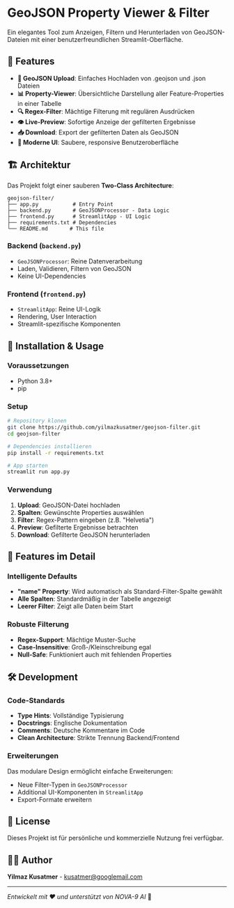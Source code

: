 # GeoJSON Property Viewer & Filter

Ein elegantes Tool zum Anzeigen, Filtern und Herunterladen von GeoJSON-Dateien mit einer benutzerfreundlichen Streamlit-Oberfläche.

## 🎯 Features

- **📁 GeoJSON Upload**: Einfaches Hochladen von .geojson und .json Dateien
- **📊 Property-Viewer**: Übersichtliche Darstellung aller Feature-Properties in einer Tabelle
- **🔍 Regex-Filter**: Mächtige Filterung mit regulären Ausdrücken
- **👁️ Live-Preview**: Sofortige Anzeige der gefilterten Ergebnisse
- **📥 Download**: Export der gefilterten Daten als GeoJSON
- **🎨 Moderne UI**: Saubere, responsive Benutzeroberfläche

## 🏗️ Architektur

Das Projekt folgt einer sauberen **Two-Class Architecture**:

```
geojson-filter/
├── app.py           # Entry Point
├── backend.py       # GeoJSONProcessor - Data Logic
├── frontend.py      # StreamlitApp - UI Logic
├── requirements.txt # Dependencies
└── README.md       # This file
```

### Backend (`backend.py`)
- `GeoJSONProcessor`: Reine Datenverarbeitung
- Laden, Validieren, Filtern von GeoJSON
- Keine UI-Dependencies

### Frontend (`frontend.py`)
- `StreamlitApp`: Reine UI-Logik
- Rendering, User Interaction
- Streamlit-spezifische Komponenten

## 🚀 Installation & Usage

### Voraussetzungen
- Python 3.8+
- pip

### Setup
```bash
# Repository klonen
git clone https://github.com/yilmazkusatmer/geojson-filter.git
cd geojson-filter

# Dependencies installieren
pip install -r requirements.txt

# App starten
streamlit run app.py
```

### Verwendung
1. **Upload**: GeoJSON-Datei hochladen
2. **Spalten**: Gewünschte Properties auswählen
3. **Filter**: Regex-Pattern eingeben (z.B. "Helvetia")
4. **Preview**: Gefilterte Ergebnisse betrachten
5. **Download**: Gefilterte GeoJSON herunterladen

## 🔧 Features im Detail

### Intelligente Defaults
- **"name" Property**: Wird automatisch als Standard-Filter-Spalte gewählt
- **Alle Spalten**: Standardmäßig in der Tabelle angezeigt
- **Leerer Filter**: Zeigt alle Daten beim Start

### Robuste Filterung
- **Regex-Support**: Mächtige Muster-Suche
- **Case-Insensitive**: Groß-/Kleinschreibung egal
- **Null-Safe**: Funktioniert auch mit fehlenden Properties

## 🛠️ Development

### Code-Standards
- **Type Hints**: Vollständige Typisierung
- **Docstrings**: Englische Dokumentation
- **Comments**: Deutsche Kommentare im Code
- **Clean Architecture**: Strikte Trennung Backend/Frontend

### Erweiterungen
Das modulare Design ermöglicht einfache Erweiterungen:
- Neue Filter-Typen in `GeoJSONProcessor`
- Additional UI-Komponenten in `StreamlitApp`
- Export-Formate erweitern

## 📄 License

Dieses Projekt ist für persönliche und kommerzielle Nutzung frei verfügbar.

## 👨‍💻 Author

**Yilmaz Kusatmer** - kusatmer@googlemail.com

---

*Entwickelt mit ❤️ und unterstützt von NOVA-9 AI* 🤖 